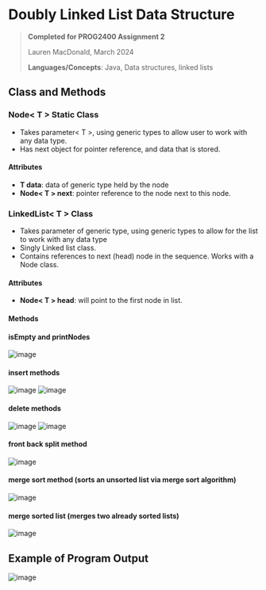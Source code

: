 # Doubly Linked List Data Structure

> **Completed for PROG2400 Assignment 2**
> 
> Lauren MacDonald, March 2024
> 
> **Languages/Concepts**: Java, Data structures, linked lists

## Class and Methods
### Node< T > Static Class
- Takes parameter< T >, using generic types to allow user to work with any data type.
- Has next object for pointer reference, and data that is stored.
#### Attributes
- **T data**: data of generic type held by the node
- **Node< T > next**: pointer reference to the node next to this node.

### LinkedList< T > Class
- Takes parameter of generic type, using generic types to allow for the list to work with any data type
- Singly Linked list class.
- Contains references to next (head) node in the sequence. Works with a Node<T> class.
#### Attributes
- **Node< T > head**: will point to the first node in list.

#### Methods
#### isEmpty and printNodes
![image](https://github.com/laurenmacdonald/PROG2400_Assignment2/assets/117761702/9d81ee9b-d202-4f3e-a90c-3aed42640673)


#### insert methods
![image](https://github.com/laurenmacdonald/PROG2400_Assignment2/assets/117761702/56bf4e89-2313-4af0-8363-36b1c908a9d7)
![image](https://github.com/laurenmacdonald/PROG2400_Assignment2/assets/117761702/2f215935-32cd-45ae-a1ac-0705eec8d8d5)



#### delete methods
![image](https://github.com/laurenmacdonald/PROG2400_Assignment2/assets/117761702/07e203bf-d2c1-420f-b346-5a303d65b30a)
![image](https://github.com/laurenmacdonald/PROG2400_Assignment2/assets/117761702/b42931dd-3470-4843-a6d3-91a4f681045f)



#### front back split method
![image](https://github.com/laurenmacdonald/PROG2400_Assignment2/assets/117761702/b83da8e6-56c5-4b3c-bd7b-e09ce0c6749d)


#### merge sort method (sorts an unsorted list via merge sort algorithm)
![image](https://github.com/laurenmacdonald/PROG2400_Assignment2/assets/117761702/c8db0274-9680-4e5c-b613-7f3eb3f75886)


#### merge sorted list (merges two already sorted lists)
![image](https://github.com/laurenmacdonald/PROG2400_Assignment2/assets/117761702/c847ff09-d182-4c78-80d0-8890b356556e)



## Example of Program Output
![image](https://github.com/laurenmacdonald/PROG2400_Assignment2/assets/117761702/a06947a9-118f-4ce5-857a-d05bf5c01819)

